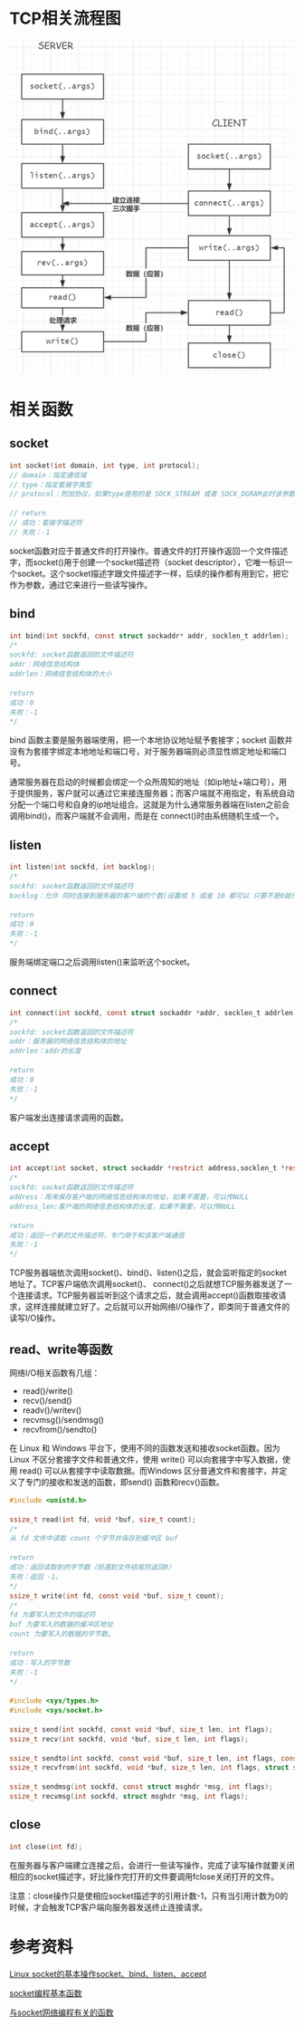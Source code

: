# TCP相关流程图
<img src="https://raw.githubusercontent.com/dark-tone/notes/main/%E6%93%8D%E4%BD%9C%E7%B3%BB%E7%BB%9F/imgs/12.jpg" width="500px">

# 相关函数
## socket
``` C
int socket(int domain, int type, int protocol);
// domain：指定通信域
// type：指定套接字类型
// protocol：附加协议，如果type使用的是 SOCK_STREAM 或者 SOCK_DGRAM此时该参数可以指定为 0

// return
// 成功：套接字描述符
// 失败：-1
```
socket函数对应于普通文件的打开操作。普通文件的打开操作返回一个文件描述字，而socket()用于创建一个socket描述符（socket descriptor），它唯一标识一个socket。这个socket描述字跟文件描述字一样，后续的操作都有用到它，把它作为参数，通过它来进行一些读写操作。


## bind
``` C
int bind(int sockfd, const struct sockaddr* addr, socklen_t addrlen);
/*
sockfd: socket函数返回的文件描述符
addr：网络信息结构体
addrlen：网络信息结构体的大小

return
成功：0
失败：-1
*/
```
bind 函数主要是服务器端使用，把一个本地协议地址赋予套接字；socket 函数并没有为套接字绑定本地地址和端口号，对于服务器端则必须显性绑定地址和端口号。

通常服务器在启动的时候都会绑定一个众所周知的地址（如ip地址+端口号），用于提供服务，客户就可以通过它来接连服务器；而客户端就不用指定，有系统自动分配一个端口号和自身的ip地址组合。这就是为什么通常服务器端在listen之前会调用bind()，而客户端就不会调用，而是在 connect()时由系统随机生成一个。

## listen
``` C
int listen(int sockfd, int backlog);
/*
sockfd: socket函数返回的文件描述符
backlog：允许 同时连接到服务器的客户端的个数(设置成 5 或者 10 都可以 只要不是0就行)。

return
成功：0
失败：-1
*/
```
服务端绑定端口之后调用listen()来监听这个socket。

## connect
``` C
int connect(int sockfd, const struct sockaddr *addr, socklen_t addrlen);
/*
sockfd: socket函数返回的文件描述符
addr：服务器的网络信息结构体的地址
addrlen：addr的长度

return
成功：0
失败：-1
*/
```
客户端发出连接请求调用的函数。

## accept
``` C
int accept(int socket, struct sockaddr *restrict address,socklen_t *restrict address_len);
/*
sockfd: socket函数返回的文件描述符
address：用来保存客户端的网络信息结构体的地址，如果不需要，可以传NULL
address_len:客户端的网络信息结构体的长度，如果不需要，可以传NULL

return
成功：返回一个新的文件描述符，专门用于和该客户端通信
失败：-1
*/
```
TCP服务器端依次调用socket()、bind()、listen()之后，就会监听指定的socket地址了。TCP客户端依次调用socket()、 connect()之后就想TCP服务器发送了一个连接请求。TCP服务器监听到这个请求之后，就会调用accept()函数取接收请求，这样连接就建立好了。之后就可以开始网络I/O操作了，即类同于普通文件的读写I/O操作。

## read、write等函数
网络I/O相关函数有几组：
- read()/write()
- recv()/send()
- readv()/writev()
- recvmsg()/sendmsg()
- recvfrom()/sendto()

在 Linux 和 Windows 平台下，使用不同的函数发送和接收socket函数。因为Linux 不区分套接字文件和普通文件，使用 write() 可以向套接字中写入数据，使用 read() 可以从套接字中读取数据。而Windows 区分普通文件和套接字，并定义了专门的接收和发送的函数，即send() 函数和recv()函数。
``` C
#include <unistd.h>

ssize_t read(int fd, void *buf, size_t count);
/*
从 fd 文件中读取 count 个字节并保存到缓冲区 buf

return
成功：返回读取到的字节数（但遇到文件结尾则返回0）
失败：返回 -1。
*/
ssize_t write(int fd, const void *buf, size_t count);
/*
fd 为要写入的文件的描述符
buf 为要写入的数据的缓冲区地址
count 为要写入的数据的字节数。

return
成功：写入的字节数
失败：-1
*/

#include <sys/types.h>
#include <sys/socket.h>

ssize_t send(int sockfd, const void *buf, size_t len, int flags);
ssize_t recv(int sockfd, void *buf, size_t len, int flags);

ssize_t sendto(int sockfd, const void *buf, size_t len, int flags, const struct sockaddr *dest_addr, socklen_t addrlen);
ssize_t recvfrom(int sockfd, void *buf, size_t len, int flags, struct sockaddr *src_addr, socklen_t *addrlen);

ssize_t sendmsg(int sockfd, const struct msghdr *msg, int flags);
ssize_t recvmsg(int sockfd, struct msghdr *msg, int flags);
```


## close
``` C
int close(int fd);
```
在服务器与客户端建立连接之后，会进行一些读写操作，完成了读写操作就要关闭相应的socket描述字，好比操作完打开的文件要调用fclose关闭打开的文件。

注意：close操作只是使相应socket描述字的引用计数-1，只有当引用计数为0的时候，才会触发TCP客户端向服务器发送终止连接请求。


# 参考资料
[Linux socket的基本操作socket、bind、listen、accept](https://zhuanlan.zhihu.com/p/365478112)

[socket编程基本函数](https://blog.csdn.net/cyhhh/article/details/125174265)

[与socket网络编程有关的函数](https://blog.csdn.net/oqqHuTu12345678/article/details/125728148)
